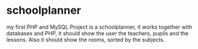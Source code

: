 schoolplanner
=============

my first PHP and MySQL Project is a schoolplanner, it works together with databases and PHP, it should show the user the teachers, pupils and the lessons. Also it should show the rooms, sorted by the subjects.
